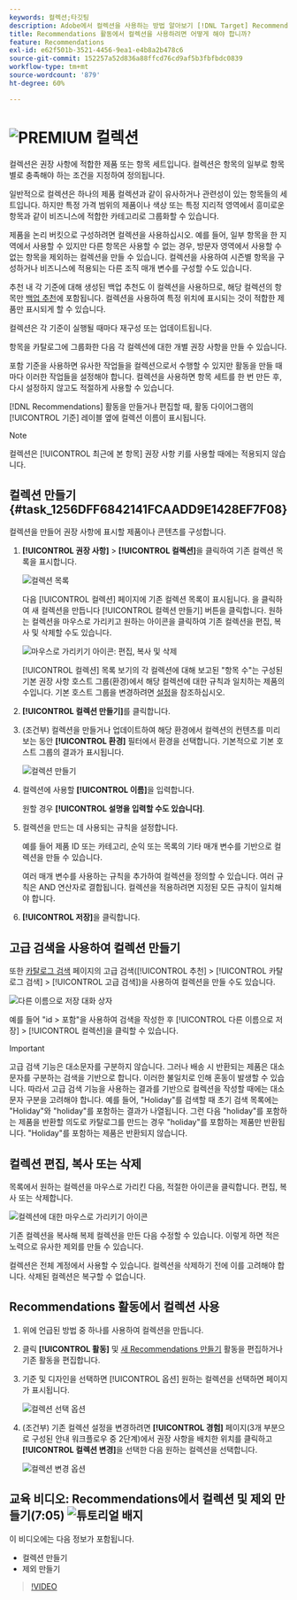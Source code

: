 ```yaml
---
keywords: 컬렉션;타깃팅
description: Adobe에서 컬렉션을 사용하는 방법 알아보기 [!DNL Target] Recommendations. 컬렉션은 권장 사항에 적합한 제품 또는 항목 세트입니다.
title: Recommendations 활동에서 컬렉션을 사용하려면 어떻게 해야 합니까?
feature: Recommendations
exl-id: e62f501b-3521-4456-9ea1-e4b8a2b478c6
source-git-commit: 152257a52d836a88ffcd76cd9af5b3fbfbdc0839
workflow-type: tm+mt
source-wordcount: '879'
ht-degree: 60%

---
```


# ![PREMIUM](/help/main/assets/premium.png) 컬렉션

컬렉션은 권장 사항에 적합한 제품 또는 항목 세트입니다. 컬렉션은 항목의 일부로 항목별로 충족해야 하는 조건을 지정하여 정의됩니다.

일반적으로 컬렉션은 하나의 제품 컬렉션과 같이 유사하거나 관련성이 있는 항목들의 세트입니다. 하지만 특정 가격 범위의 제품이나 색상 또는 특정 지리적 영역에서 흥미로운 항목과 같이 비즈니스에 적합한 카테고리로 그룹화할 수 있습니다.

제품을 논리 버킷으로 구성하려면 컬렉션을 사용하십시오. 예를 들어, 일부 항목을 한 지역에서 사용할 수 있지만 다른 항목은 사용할 수 없는 경우, 방문자 영역에서 사용할 수 없는 항목을 제외하는 컬렉션을 만들 수 있습니다. 컬렉션을 사용하여 시즌별 항목을 구성하거나 비즈니스에 적용되는 다른 조직 매개 변수를 구성할 수도 있습니다.

추천 내 각 기준에 대해 생성된 백업 추천도 이 컬렉션을 사용하므로, 해당 컬렉션의 항목만 [백업 추천](/help/main/c-recommendations/c-algorithms/backup-recs.md)에 포함됩니다. 컬렉션을 사용하여 특정 위치에 표시되는 것이 적합한 제품만 표시되게 할 수 있습니다.

컬렉션은 각 기준이 실행될 때마다 재구성 또는 업데이트됩니다.

항목을 카탈로그에 그룹화한 다음 각 컬렉션에 대한 개별 권장 사항을 만들 수 있습니다.

포함 기준을 사용하면 유사한 작업들을 컬렉션으로서 수행할 수 있지만 활동을 만들 때마다 이러한 작업들을 설정해야 합니다. 컬렉션을 사용하면 항목 세트를 한 번 만든 후, 다시 설정하지 않고도 적절하게 사용할 수 있습니다.

[!DNL Recommendations] 활동을 만들거나 편집할 때, 활동 다이어그램의 [!UICONTROL 기준] 레이블 옆에 컬렉션 이름이 표시됩니다.

>[!NOTE]
>
>컬렉션은 [!UICONTROL 최근에 본 항목] 권장 사항 키를 사용할 때에는 적용되지 않습니다.

## 컬렉션 만들기 {#task_1256DFF6842141FCAADD9E1428EF7F08}

컬렉션을 만들어 권장 사항에 표시할 제품이나 콘텐츠를 구성합니다.

1. **[!UICONTROL 권장 사항]** > **[!UICONTROL 컬렉션]**&#x200B;을 클릭하여 기존 컬렉션 목록을 표시합니다.

   ![컬렉션 목록](assets/collections_list.png)

   다음 [!UICONTROL 컬렉션] 페이지에 기존 컬렉션 목록이 표시됩니다. 을 클릭하여 새 컬렉션을 만듭니다 [!UICONTROL 컬렉션 만들기] 버튼을 클릭합니다. 원하는 컬렉션을 마우스로 가리키고 원하는 아이콘을 클릭하여 기존 컬렉션을 편집, 복사 및 삭제할 수도 있습니다.

   ![마우스로 가리키기 아이콘: 편집, 복사 및 삭제](/help/main/c-recommendations/c-products/assets/hover-icons.png)

   [!UICONTROL 컬렉션][](/help/main/administrating-target/hosts.md) 목록 보기의 각 컬렉션에 대해 보고된 &quot;항목 수&quot;는 구성된 기본 권장 사항 호스트 그룹(환경)에서 해당 컬렉션에 대한 규칙과 일치하는 제품의 수입니다. 기본 호스트 그룹을 변경하려면 [설정](/help/main/c-recommendations/plan-implement.md#concept_C1E1E2351413468692D6C21145EF0B84)을 참조하십시오.

1. **[!UICONTROL 컬렉션 만들기]**&#x200B;를 클릭합니다.

1. (조건부) 컬렉션을 만들거나 업데이트하여 해당 환경에서 컬렉션의 컨텐츠를 미리 보는 동안 **[!UICONTROL 환경]** 필터에서 환경을 선택합니다. 기본적으로 기본 호스트 그룹의 결과가 표시됩니다.

   ![컬렉션 만들기](/help/main/c-recommendations/c-products/assets/CreateCollection.png)

1. 컬렉션에 사용할 **[!UICONTROL 이름]**&#x200B;을 입력합니다.

   원할 경우 **[!UICONTROL 설명을 입력할 수도 있습니다]**.

1. 컬렉션을 만드는 데 사용되는 규칙을 설정합니다.

   예를 들어 제품 ID 또는 카테고리, 순익 또는 목록의 기타 매개 변수를 기반으로 컬렉션을 만들 수 있습니다.

   여러 매개 변수를 사용하는 규칙을 추가하여 컬렉션을 정의할 수 있습니다. 여러 규칙은 AND 연산자로 결합됩니다. 컬렉션을 적용하려면 지정된 모든 규칙이 일치해야 합니다.

1. **[!UICONTROL 저장]**&#x200B;을 클릭합니다.

## 고급 검색을 사용하여 컬렉션 만들기

또한 [카탈로그 검색](/help/main/c-recommendations/c-products/catalog-search.md#save-as) 페이지의 고급 검색([!UICONTROL 추천] > [!UICONTROL 카탈로그 검색] > [!UICONTROL 고급 검색])을 사용하여 컬렉션을 만들 수도 있습니다.

![다른 이름으로 저장 대화 상자](/help/main/c-recommendations/c-products/assets/save-as.png)

예를 들어 &quot;id > 포함&quot;을 사용하여 검색을 작성한 후 [!UICONTROL 다른 이름으로 저장] > [!UICONTROL 컬렉션]을 클릭할 수 있습니다.

>[!IMPORTANT]
>
>고급 검색 기능은 대소문자를 구분하지 않습니다. 그러나 배송 시 반환되는 제품은 대소문자를 구분하는 검색을 기반으로 합니다. 이러한 불일치로 인해 혼동이 발생할 수 있습니다. 따라서 고급 검색 기능을 사용하는 결과를 기반으로 컬렉션을 작성할 때에는 대소문자 구분을 고려해야 합니다. 예를 들어, &quot;Holiday&quot;를 검색할 때 초기 검색 목록에는 &quot;Holiday&quot;와 &quot;holiday&quot;를 포함하는 결과가 나열됩니다. 그런 다음 &quot;holiday&quot;를 포함하는 제품을 반환할 의도로 카탈로그를 만드는 경우 &quot;holiday&quot;를 포함하는 제품만 반환됩니다. &quot;Holiday&quot;를 포함하는 제품은 반환되지 않습니다. 

## 컬렉션 편집, 복사 또는 삭제

목록에서 원하는 컬렉션을 마우스로 가리킨 다음, 적절한 아이콘을 클릭합니다. 편집, 복사 또는 삭제합니다.

![컬렉션에 대한 마우스로 가리키기 아이콘](/help/main/c-recommendations/c-products/assets/hover-collections.png)

기존 컬렉션을 복사해 복제 컬렉션을 만든 다음 수정할 수 있습니다. 이렇게 하면 적은 노력으로 유사한 제외를 만들 수 있습니다.

컬렉션은 전체 계정에서 사용할 수 있습니다. 컬렉션을 삭제하기 전에 이를 고려해야 합니다. 삭제된 컬렉션은 복구할 수 없습니다.

## Recommendations 활동에서 컬렉션 사용

1. 위에 언급된 방법 중 하나를 사용하여 컬렉션을 만듭니다.

1. 클릭 **[!UICONTROL 활동]** 및 [새 Recommendations 만들기](/help/main/c-recommendations/t-create-recs-activity/create-recs-activity.md) 활동을 편집하거나 기존 활동을 편집합니다.

1. 기준 및 디자인을 선택하면 [!UICONTROL 옵션] 원하는 컬렉션을 선택하면 페이지가 표시됩니다.

   ![컬렉션 선택 옵션](/help/main/c-recommendations/c-products/assets/choose-collection.png)

1. (조건부) 기존 컬렉션 설정을 변경하려면 **[!UICONTROL 경험]** 페이지(3개 부분으로 구성된 안내 워크플로우 중 2단계)에서 권장 사항을 배치한 위치를 클릭하고 **[!UICONTROL 컬렉션 변경]**&#x200B;을 선택한 다음 원하는 컬렉션을 선택합니다.

   ![컬렉션 변경 옵션](/help/main/c-recommendations/c-products/assets/change-collection.png)

## 교육 비디오: Recommendations에서 컬렉션 및 제외 만들기(7:05) ![튜토리얼 배지](/help/main/assets/tutorial.png)

이 비디오에는 다음 정보가 포함됩니다.

* 컬렉션 만들기
* 제외 만들기

>[!VIDEO](https://video.tv.adobe.com/v/27689)
